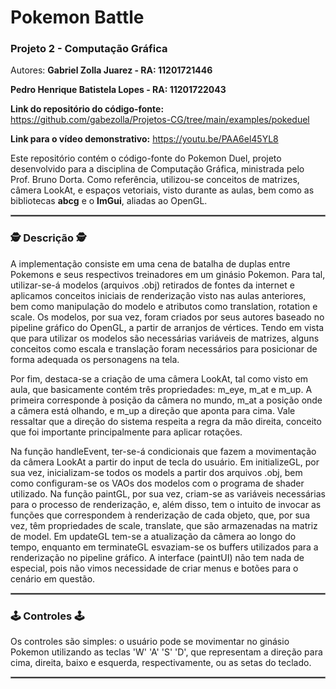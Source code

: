 # Pokemon Battle
### Projeto 2 - Computação Gráfica

Autores: **Gabriel Zolla Juarez - RA: 11201721446**

**Pedro Henrique Batistela Lopes - RA: 11201722043**

**Link do repositório do código-fonte:** https://github.com/gabezolla/Projetos-CG/tree/main/examples/pokeduel

**Link para o vídeo demonstrativo:** https://youtu.be/PAA6el45YL8

Este repositório contém o código-fonte do Pokemon Duel, projeto desenvolvido para a disciplina de Computação Gráfica, ministrada pelo Prof. Bruno Dorta. Como referência, utilizou-se conceitos de matrizes, câmera LookAt, e espaços vetoriais, visto durante as aulas, bem como as bibliotecas **abcg** e o **ImGui**, aliadas ao OpenGL.

<hr style="border:1px solid gray"> </hr>

### :detective: **Descrição** :detective:

A implementação consiste em uma cena de batalha de duplas entre Pokemons e seus respectivos treinadores em um ginásio Pokemon. Para tal, utilizar-se-á modelos (arquivos .obj) retirados de fontes da internet e aplicamos conceitos iniciais de renderização visto nas aulas anteriores, bem como manipulação do modelo e atributos como translation, rotation e scale. Os modelos, por sua vez, foram criados por seus autores baseado no pipeline gráfico do OpenGL, a partir de arranjos de vértices. 
Tendo em vista que para utilizar os modelos são necessárias variáveis de matrizes, alguns conceitos como escala e translação foram necessários para posicionar de forma adequada os personagens na tela.

Por fim, destaca-se a criação de uma câmera LookAt, tal como visto em aula, que basicamente contém três propriedades: m_eye, m_at e m_up. A primeira corresponde à posição da câmera no mundo, m_at a posição onde a câmera está olhando, e m_up a direção que aponta para cima. Vale ressaltar que a direção do sistema respeita a regra da mão direita, conceito que foi importante principalmente para aplicar rotações.

Na função handleEvent, ter-se-á condicionais que fazem a movimentação da câmera LookAt a partir do input de tecla do usuário. Em initializeGL, por sua vez, inicializam-se todos os models a partir dos arquivos .obj, bem como configuram-se os VAOs dos modelos com o programa de shader utilizado. Na função paintGL, por sua vez, criam-se as variáveis necessárias para o processo de renderização, e, além disso, tem o intuito de invocar as funções que correspondem à renderização de cada objeto, que, por sua vez, têm propriedades de scale, translate, que são armazenadas na matriz de model. Em updateGL tem-se a atualização da câmera ao longo do tempo, enquanto em terminateGL esvaziam-se os buffers utilizados para a renderização no pipeline gráfico. A interface (paintUI) não tem nada de especial, pois não vimos necessidade de criar menus e botões para o cenário em questão.

<hr style="border:1px solid gray"> </hr>

### :joystick: **Controles** :joystick:

Os controles são simples: o usuário pode se movimentar no ginásio Pokemon utilizando as teclas 'W' 'A' 'S' 'D', que representam a direção para cima, direita, baixo e esquerda, respectivamente, ou as setas do teclado.

<hr style="border:1px solid gray"> </hr>


